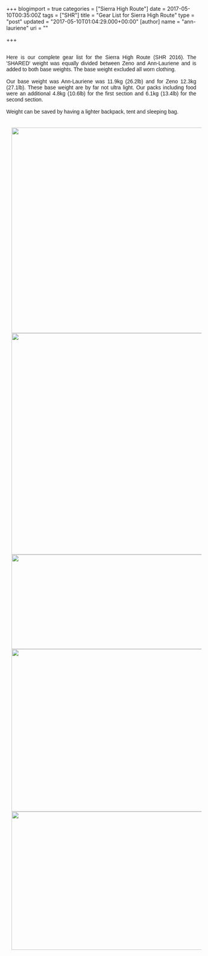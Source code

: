 +++
blogimport = true
categories = ["Sierra High Route"]
date = 2017-05-10T00:35:00Z
tags = ["SHR"]
title = "Gear List for Sierra High Route"
type = "post"
updated = "2017-05-10T01:04:29.000+00:00"
[author]
name = "ann-lauriene"
uri = ""

+++
<div class="separator" style="clear: both; text-align: justify;"><span style="font-family: &quot;arial&quot; , &quot;helvetica&quot; , sans-serif;"><br /></span></div><div class="separator" style="clear: both; text-align: justify;"><span style="font-family: &quot;arial&quot; , &quot;helvetica&quot; , sans-serif;">Here is our complete gear list for the Sierra High Route (SHR 2016). The 'SHARED' weight was equally divided between Zeno and Ann-Lauriene and is added to both base weights. The base weight excluded all worn clothing.&nbsp;</span></div><div class="separator" style="clear: both; text-align: justify;"><span style="font-family: &quot;arial&quot; , &quot;helvetica&quot; , sans-serif;"><br /></span></div><div class="separator" style="clear: both; text-align: justify;"><span style="font-family: &quot;arial&quot; , &quot;helvetica&quot; , sans-serif;">Our base weight was Ann-Lauriene was 11.9kg (26.2lb) and for Zeno 12.3kg (27.1lb). These base weight are by far not ultra light. Our packs including food were an additional 4.8kg (10.6lb) for the first section and 6.1kg (13.4lb) for the second section.</span></div><div class="separator" style="clear: both; text-align: justify;"><span style="font-family: &quot;arial&quot; , &quot;helvetica&quot; , sans-serif;"><br /></span></div><div class="separator" style="clear: both; text-align: justify;"><span style="font-family: &quot;arial&quot; , &quot;helvetica&quot; , sans-serif;">Weight can be saved by having a lighter backpack, tent and sleeping bag.&nbsp;</span></div><div class="separator" style="clear: both; text-align: center;"></div><div class="separator" style="clear: both; text-align: center;"></div><div class="separator" style="clear: both; text-align: justify;"><br /></div><div class="separator" style="clear: both; text-align: center;"></div><br /><div class="separator" style="clear: both; text-align: center;"></div><div class="separator" style="clear: both; text-align: center;"><a href="https://2.bp.blogspot.com/-PH-nMexWBnE/WRD33gUHGRI/AAAAAAAA01M/nSaflMM_3KApK0lWgtxZkoaC-Ni_s8yigCLcB/s1600/Screen%2BShot%2B2017-05-09%2Bat%2B12.55.51%2BAM.png" imageanchor="1" style="margin-left: 1em; margin-right: 1em;"><img border="0" height="544" src="https://2.bp.blogspot.com/-PH-nMexWBnE/WRD33gUHGRI/AAAAAAAA01M/nSaflMM_3KApK0lWgtxZkoaC-Ni_s8yigCLcB/s1600/Screen%2BShot%2B2017-05-09%2Bat%2B12.55.51%2BAM.png" width="640" /></a></div><div class="separator" style="clear: both; text-align: center;"><a href="https://1.bp.blogspot.com/-1OPR78Q0Bg0/WRD33yZ1rfI/AAAAAAAA01Q/spfUuhPrs8I84Z6xYPSMD95cGbeChEQawCLcB/s1600/Screen%2BShot%2B2017-05-09%2Bat%2B12.56.18%2BAM.png" imageanchor="1" style="margin-left: 1em; margin-right: 1em;"><img border="0" height="586" src="https://1.bp.blogspot.com/-1OPR78Q0Bg0/WRD33yZ1rfI/AAAAAAAA01Q/spfUuhPrs8I84Z6xYPSMD95cGbeChEQawCLcB/s1600/Screen%2BShot%2B2017-05-09%2Bat%2B12.56.18%2BAM.png" width="640" /></a></div><div class="separator" style="clear: both; text-align: center;"><a href="https://1.bp.blogspot.com/-lk6hSPxRsOc/WRD33unsunI/AAAAAAAA01I/nGbYpjHQ7cAH12NuwZdU0w0WApTy_ybSQCLcB/s1600/Screen%2BShot%2B2017-05-09%2Bat%2B12.56.39%2BAM.png" imageanchor="1" style="margin-left: 1em; margin-right: 1em;"><img border="0" height="250" src="https://1.bp.blogspot.com/-lk6hSPxRsOc/WRD33unsunI/AAAAAAAA01I/nGbYpjHQ7cAH12NuwZdU0w0WApTy_ybSQCLcB/s1600/Screen%2BShot%2B2017-05-09%2Bat%2B12.56.39%2BAM.png" width="640" /></a></div><div class="separator" style="clear: both; text-align: center;"><a href="https://1.bp.blogspot.com/-JfMGF1J0-0g/WRD34L0RRLI/AAAAAAAA01U/YRDIqCCfPfco7VnExklXjYPZlyy4IrgnQCLcB/s1600/Screen%2BShot%2B2017-05-09%2Bat%2B12.56.55%2BAM.png" imageanchor="1" style="margin-left: 1em; margin-right: 1em;"><img border="0" height="430" src="https://1.bp.blogspot.com/-JfMGF1J0-0g/WRD34L0RRLI/AAAAAAAA01U/YRDIqCCfPfco7VnExklXjYPZlyy4IrgnQCLcB/s1600/Screen%2BShot%2B2017-05-09%2Bat%2B12.56.55%2BAM.png" width="640" /></a></div><div class="separator" style="clear: both; text-align: center;"><a href="https://2.bp.blogspot.com/--RNgjLS3tIQ/WRD34TFWx_I/AAAAAAAA01Y/dv5oYG6-rJUENIpX8K-b1tfOgi7l2o8IgCLcB/s1600/Screen%2BShot%2B2017-05-09%2Bat%2B12.57.07%2BAM.png" imageanchor="1" style="margin-left: 1em; margin-right: 1em;"><img border="0" height="366" src="https://2.bp.blogspot.com/--RNgjLS3tIQ/WRD34TFWx_I/AAAAAAAA01Y/dv5oYG6-rJUENIpX8K-b1tfOgi7l2o8IgCLcB/s1600/Screen%2BShot%2B2017-05-09%2Bat%2B12.57.07%2BAM.png" width="640" /></a></div>